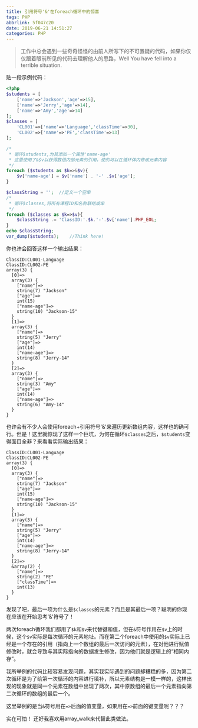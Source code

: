 ```yaml
---
title: 引用符号'&'在foreach循环中的惊喜
tags: PHP
abbrlink: 5f047c20
date: 2019-06-21 14:51:27
categories: PHP
---
```


> 工作中总会遇到一些奇奇怪怪的由前人所写下的不可置疑的代码，如果你仅仅跟着眼前所见的代码去理解他人的思路，Well You have fell into a terrible situation.

贴一段示例代码：

```PHP
<?php
$students = [
    ['name'=>'Jackson','age'=>15],
    ['name'=>'Jerry','age'=>14],
    ['name'=>'Amy','age'=>14]
];
$classes = [
    'CL001'=>['name'=>'Language','classTime'=>30],
    'CL002'=>['name'=>'PE','classTime'=>13]
];

/* 
 * 循环$students,为其添加一个属性'name-age'
 * 这里使用了&$v以获得数组内部元素的引用，使的可以在循环体内修改元素内容
 */
foreach ($students as $k=>&$v){
    $v['name-age'] = $v['name'] . '-' .$v['age'];
}

$classString = '';	//定义一个空串
/*
 * 循环$classes,将所有课程ID和名称联结成串
 */
foreach ($classes as $k=>$v){
    $classString .= 'ClassID:'.$k.'-'.$v['name'].PHP_EOL;
}
echo $classString;
var_dump($students);	//Think here!
```

你也许会回答这样一个输出结果：

<!--more-->

```
ClassID:CL001-Language
ClassID:CL002-PE
array(3) {
  [0]=>
  array(3) {
    ["name"]=>
    string(7) "Jackson"
    ["age"]=>
    int(15)
    ["name-age"]=>
    string(10) "Jackson-15"
  }
  [1]=>
  array(3) {
    ["name"]=>
    string(5) "Jerry"
    ["age"]=>
    int(14)
    ["name-age"]=>
    string(8) "Jerry-14"
  }
  [2]=>
  array(3) {
    ["name"]=>
    string(3) "Amy"
    ["age"]=>
    int(14)
    ["name-age"]=>
    string(6) "Amy-14"
  }
}
```

也许会有不少人会使用foreach+引用符号'&'来遍历更新数组内容，这样也的确可行。但是！这里就惊现了这样一个巨坑，为何在循环`$classes`之后，`$students`变得面目全非？来看看实际输出结果：

```
ClassID:CL001-Language
ClassID:CL002-PE
array(3) {
  [0]=>
  array(3) {
    ["name"]=>
    string(7) "Jackson"
    ["age"]=>
    int(15)
    ["name-age"]=>
    string(10) "Jackson-15"
  }
  [1]=>
  array(3) {
    ["name"]=>
    string(5) "Jerry"
    ["age"]=>
    int(14)
    ["name-age"]=>
    string(8) "Jerry-14"
  }
  [2]=>
  &array(2) {
    ["name"]=>
    string(2) "PE"
    ["classTime"]=>
    int(13)
  }
}
```

发现了吧，最后一项为什么是`$classes`的元素？而且是其最后一项？聪明的你现在应该在开始思考'&'符号了！

两次foreach循环我们都用了`$k`和`$v`来代替键和值，但在`&`符号作用在`$v`上的时候，这个`$v`实际是每次循环的元素地址。而在第二个foreach中使用的`$v`实际上已经是一个存在的引用（指向上一个数组的最后一次访问的元素），在对他进行赋值修改时，就会导致与其实际指向的数据发生修改，因为他们就是逻辑上的“相同内存”。

我所举例的代码比较容易发现问题，其实我实际遇到的问题却糟糕的多，因为第二次循环是为了给第一次循环的内容进行填补，所以元素结构是一模一样的，这样出现的现象就是同一个元素在数组中出现了两次，其中原数组的最后一个元素指向第二次循环的数组的最后一个。

这里举例的是当`&`符号用在`=>`后面的值变量，如果用在`=>`前面的键变量呢？？？

实在可怕！ 还好我喜欢用array_walk来代替此类做法。